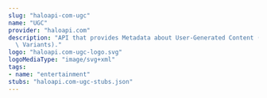 ```yaml
---
slug: "haloapi-com-ugc"
name: "UGC"
provider: "haloapi.com"
description: "API that provides Metadata about User-Generated Content (Maps and Game\
  \ Variants)."
logo: "haloapi.com-ugc-logo.svg"
logoMediaType: "image/svg+xml"
tags:
- name: "entertainment"
stubs: "haloapi.com-ugc-stubs.json"
---
```


